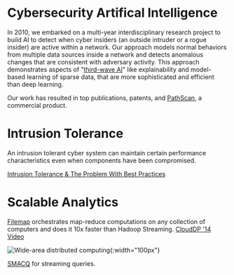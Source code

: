 # Cybersecurity Artifical Intelligence

In 2010, we embarked on a multi-year interdisciplinary research project to build AI to detect when cyber insiders (an outside intruder or a rogue insider) are active within a network.
Our approach models normal behaviors from multiple data sources inside a network and detects anomalous changes that are consistent with adversary activity.   This approach demonstrates  aspects of "[third-wave AI](https://www.youtube.com/watch?v=-O01G3tSYpU)" like explainability and model-based learning of sparse data,  that are more sophisticated and efficient than deep learning.

Our work has resulted in top publications, patents, and [PathScan](http://www.ey.com/gl/en/services/advisory/ey-los-alamos-national-laboratory---pathscan), a commercial product.

# Intrusion Tolerance

An intrusion tolerant cyber system can maintain certain performance characteristics even when components have been compromised. 

[Intrusion Tolerance & The Problem With Best Practices](https://drive.google.com/file/d/1b1WOWxBtCcmk_N_KQ0FwoaYG-I-fvu0W)

# Scalable Analytics
[Filemap](/filemap) orchestrates map-reduce computations on any collection of computers and does it 10x faster than Hadoop Streaming.  [CloudDP '14 Video](https://www.youtube.com/watch?v=bewEtDupC10)

![Wide-area distributed computing](https://raw.githubusercontent.com/wiki/mfisk/filemap/images/WANCloud.png){:width="100px"}


[SMACQ](/smacq) for streaming queries.
